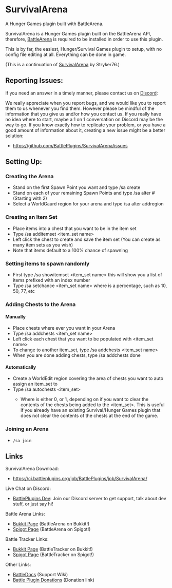 # SurvivalArena
A Hunger Games plugin built with BattleArena.

SurvivalArena is a Hunger Games plugin built on the BattleArena API, therefore, [BattleArena](https://github.com/BattlePlugins/BattleArena) is required to be installed in order to use this plugin.

This is by far, the easiest, Hunger/Survival Games plugin to setup, with no config file editing at all. Everything can be done in game.

(This is a continuation of [SurvivalArena](https://dev.bukkit.org/projects/survivalarena) by Stryker76.)

Reporting Issues:
---------
If you need an answer in a timely manner, please contact us on [Discord](https://discord.gg/tMVPVJf): 

We really appreciate when you report bugs, and we would like you to report them to us whenever you find them.
However please be mindful of the information that you give us and/or how you contact us. If you really have no 
idea where to start, maybe a 1 on 1 conversation on Discord may be the way to go. If you know exactly how to replicate your problem, or 
you have a good amount of information about it, creating a new issue might be a better solution:


* https://github.com/BattlePlugins/SurvivalArena/issues

Setting Up:
------------

### Creating the Arena
- Stand on the first Spawn Point you want and type /sa create <arena name>
- Stand on each of your remaining Spawn Points and type /sa alter <arena name> # (Starting with 2)
- Select a WorldGaurd region for your arena and type /sa alter <arena name> addregion

### Creating an Item Set
- Place items into a chest that you want to be in the item set
- Type /sa additemset <arena name> <item_set name>
- Left click the chest to create and save the item set (You can create as many item sets as you wish)
- Note that items default to a 100% chance of spawning

### Setting items to spawn randomly
- First type /sa showitemset <arena name> <item_set name> this will show you a list of items prefixed with an index number
- Type /sa setchance <arena name> <item_set name> <index number> <chance> where <chance> is a percentage, such as 10, 50, 77, etc

### Adding Chests to the Arena

#### Manually

- Place chests where ever you want in your Arena
- Type /sa addchests <arena name> <item_set name>
- Left click each chest that you want to be populated with <item_set name>
- To change to another item_set, type /sa addchests <arena name> <item_set name>
- When you are done adding chests, type /sa addchests <arena name> done

#### Automatically

- Create a WorldEdit region covering the area of chests you want to auto assign an item_set to
- Type /sa autochests <arena name> <item_set> <clear>
  - Where <clear> is either 0, or 1, depending on if you want to clear the contents of the chests being added to the <item_set>. This is useful if you already have an existing Survival/Hunger Games plugin that does not clear the contents of the chests at the end of the game.

### Joining an Arena
- `/sa join`

Links
------------
SurvivalArena Download: 
* https://ci.battleplugins.org/job/BattlePlugins/job/SurvivalArena/ 

Live Chat on Discord:
* [BattlePlugins Dev](https://discord.gg/tMVPVJf): Join our Discord server to get support, talk about dev stuff, or just say hi!

Battle Arena Links:
* [Bukkit Page](http://dev.bukkit.org/projects/battlearena2/) (BattleArena on Bukkit!)
* [Spigot Page](http://spigotmc.org/resources/battle-arena.2164/) (BattleArena on Spigot!)

Battle Tracker Links:
* [Bukkit Page](http://dev.bukkit.org/projects/battletracker2/) (BattleTracker on Bukkit!)
* [Spigot Page](http://spigotmc.org/resources/battletracker.2165/) (BattleTracker on Spigot!)

Other Links:
* [BattleDocs](http://docs.battleplugins.org) (Support Wiki)
* [Battle Plugin Donations](https://patreon.com/battleplugins) (Donation link)

